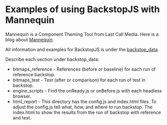 Examples of using BackstopJS with Mannequin
======================

Mannequin is a Component Theming Tool from Last Call Media. Here is a blog about
 [Mannequin](https://lastcallmedia.com/blog/introducing-mannequin).


All information and examples for BackstopJS is under the [backstop_data](/web/themes/custom/scaffold/backstop_data).

Describe each section under backstop_data:
- bitmaps_reference - References (before or baseline) for each run of reference backstop.
- bitmaps_test - Test (after or comparison) for each run of test in backstop.
- engine_scripts - Find the onReady.js or onBefore.js with each headless browser.
- html_report - This directory has the config.js and index.html files.
To adjust the config.js tell what, how, and where to run backstop. The index.html to show the results from the run of backstop with reference and test.



